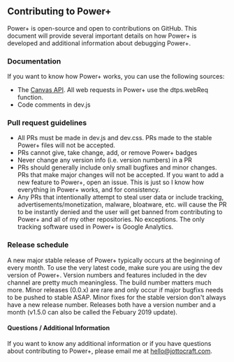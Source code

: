 ## Contributing to Power+
Power+ is open-source and open to contributions on GitHub. This document will provide several important details on how Power+ is developed and additional information about debugging Power+.

### Documentation
If you want to know how Power+ works, you can use the following sources:
* The [Canvas API](https://canvas.instructure.com/doc/api/). All web requests in Power+ use the dtps.webReq function.
* Code comments in dev.js

### Pull request guidelines
* All PRs must be made in dev.js and dev.css. PRs made to the stable Power+ files will not be accepted.
* PRs cannot give, take change, add, or remove Power+ badges
* Never change any version info (i.e. version numbers) in a PR
* PRs should generally include only small bugfixes and minor changes. PRs that make major changes will not be accepted. If you want to add a new feature to Power+, open an issue. This is just so I know how everything in Power+ works, and for consistency.
* Any PRs that intentionally attempt to steal user data or include tracking, advertisements/monetization, malware, bloatware, etc. will cause the PR to be instantly denied and the user will get banned from contributing to Power+ and all of my other repositories. No exceptions. The only tracking software used in Power+ is Google Analytics.

### Release schedule
A new major stable release of Power+ typically occurs at the beginning of every month. To use the very latest code, make sure you are using the dev version of Power+. Version numbers and features included in the dev channel are pretty much meaningless. The build number matters much more. Minor releases (0.0.x) are rare and only occur if major bugfixs needs to be pushed to stable ASAP. Minor fixes for the stable version don't always have a new release number. Releases both have a version number and a month (v1.5.0 can also be called the Febuary 2019 update).

#### Questions / Additional Information
If you want to know any additional information or if you have questions about contributing to Power+, please email me at [hello@jottocraft.com](mailto:hello@jottocraft.com).
